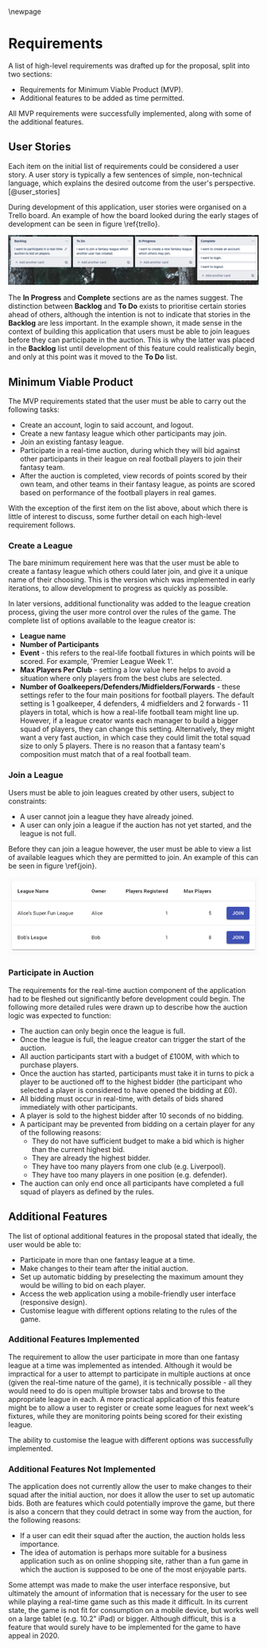 \newpage

# Requirements

A list of high-level requirements was drafted up for the proposal, split into two sections:

* Requirements for Minimum Viable Product (MVP).
* Additional features to be added as time permitted.

All MVP requirements were successfully implemented, along with some of the additional features.

## User Stories

Each item on the initial list of requirements could be considered a user story. A user story is typically a few sentences of simple, non-technical language, which explains the desired outcome from the user's perspective.[@user_stories]

During development of this application, user stories were organised on a Trello board. An example of how the board looked during the early stages of development can be seen in figure \ref{trello}.

![Trello Board\label{trello}](./img/trello.png)

The **In Progress** and **Complete** sections are as the names suggest. The distinction between **Backlog** and **To Do** exists to prioritise certain stories ahead of others, although the intention is not to indicate that stories in the **Backlog** are less important. In the example shown, it made sense in the context of building this application that users must be able to join leagues before they can participate in the auction. This is why the latter was placed in the **Backlog** list until development of this feature could realistically begin, and only at this point was it moved to the **To Do** list.

## Minimum Viable Product

The MVP requirements stated that the user must be able to carry out the following tasks:

* Create an account, login to said account, and logout.
* Create a new fantasy league which other participants may join.
* Join an existing fantasy league.
* Participate in a real-time auction, during which they will bid against other participants in their league on real football players to join their fantasy team.
* After the auction is completed, view records of points scored by their own team, and other teams in their fantasy league, as points are scored based on performance of the football players in real games.

With the exception of the first item on the list above, about which there is little of interest to discuss, some further detail on each high-level requirement follows.

### Create a League

The bare minimum requirement here was that the user must be able to create a fantasy league which others could later join, and give it a unique name of their choosing. This is the version which was implemented in early iterations, to allow development to progress as quickly as possible.

In later versions, additional functionality was added to the league creation process, giving the user more control over the rules of the game. The complete list of options available to the league creator is:

* **League name**
* **Number of Participants**
* **Event** - this refers to the real-life football fixtures in which points will be scored. For example, 'Premier League Week 1'.
* **Max Players Per Club** - setting a low value here helps to avoid a situation where only players from the best clubs are selected.
* **Number of Goalkeepers/Defenders/Midfielders/Forwards** - these settings refer to the four main positions for football players. The default setting is 1 goalkeeper, 4 defenders, 4 midfielders and 2 forwards - 11 players in total, which is how a real-life football team might line up. However, if a league creator wants each manager to build a bigger squad of players, they can change this setting. Alternatively, they might want a very fast auction, in which case they could limit the total squad size to only 5 players. There is no reason that a fantasy team's composition must match that of a real football team.

### Join a League

Users must be able to join leagues created by other users, subject to constraints:

* A user cannot join a league they have already joined.
* A user can only join a league if the auction has not yet started, and the league is not full.

Before they can join a league however, the user must be able to view a list of available leagues which they are permitted to join. An example of this can be seen in figure \ref{join}.

![Available Leagues Screen\label{join}](./img/join.png)

### Participate in Auction

The requirements for the real-time auction component of the application had to be fleshed out significantly before development could begin. The following more detailed rules were drawn up to describe how the auction logic was expected to function:

* The auction can only begin once the league is full.
* Once the league is full, the league creator can trigger the start of the auction.
* All auction participants start with a budget of £100M, with which to purchase players.
* Once the auction has started, participants must take it in turns to pick a player to be auctioned off to the highest bidder (the participant who selected a player is considered to have opened the bidding at £0).
* All bidding must occur in real-time, with details of bids shared immediately with other participants.
* A player is sold to the highest bidder after 10 seconds of no bidding.
* A participant may be prevented from bidding on a certain player for any of the following reasons:
    * They do not have sufficient budget to make a bid which is higher than the current highest bid.
    * They are already the highest bidder.
    * They have too many players from one club (e.g. Liverpool).
    * They have too many players in one position (e.g. defender).
* The auction can only end once all participants have completed a full squad of players as defined by the rules.

## Additional Features

The list of optional additional features in the proposal stated that ideally, the user would be able to:

* Participate in more than one fantasy league at a time.
* Make changes to their team after the initial auction.
* Set up automatic bidding by preselecting the maximum amount they would be willing to bid on each player.
* Access the web application using a mobile-friendly user interface (responsive design).
* Customise league with different options relating to the rules of the game.



### Additional Features Implemented

The requirement to allow the user participate in more than one fantasy league at a time was implemented as intended. Although it would be impractical for a user to attempt to participate in multiple auctions at once (given the real-time nature of the game), it is technically possible - all they would need to do is open multiple browser tabs and browse to the appropriate league in each. A more practical application of this feature might be to allow a user to register or create some leagues for next week's fixtures, while they are monitoring points being scored for their existing league.

The ability to customise the league with different options was successfully implemented.

### Additional Features Not Implemented

The application does not currently allow the user to make changes to their squad after the initial auction, nor does it allow the user to set up automatic bids. Both are features which could potentially improve the game, but there is also a concern that they could detract in some way from the auction, for the following reasons:
* If a user can edit their squad after the auction, the auction holds less importance.
* The idea of automation is perhaps more suitable for a business application such as on online shopping site, rather than a fun game in which the auction is supposed to be one of the most enjoyable parts.

Some attempt was made to make the user interface responsive, but ultimately the amount of information that is necessary for the user to see while playing a real-time game such as this made it difficult. In its current state, the game is not fit for consumption on a mobile device, but works well on a large tablet (e.g. 10.2" iPad) or bigger. Although difficult, this is a feature that would surely have to be implemented for the game to have appeal in 2020.
